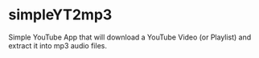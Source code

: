 # simpleYT2mp3
Simple YouTube App that will download a YouTube Video (or Playlist) and extract it into mp3 audio files.
